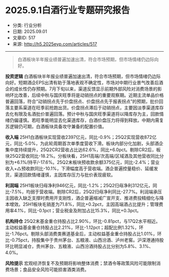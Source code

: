 # 2025.9.1白酒行业专题研究报告

- 分类: 行业分析
- 日期: 2025.09.01
- 文章ID: 517
- 来源: http://h5.2025eyp.com/articles/517

---

> 白酒板块半年报业绩普遍加速出清，符合市场预期，但市场情绪仍边际向好。

**投资逻辑**
白酒板块半年报业绩普遍加速出清，符合市场预期，但市场情绪仍边际向好。短期酒企EPS出清有助于落地表观不确定性，市场对中期行业景气改善后酒企的成长性仍存预期。7月下旬以来，渠道反馈显示前期外部风险对消费场景的影响环比改善，后续中秋与国庆旺季将是动销拐点的重要观察期。近期主流单品价格普遍回落，符合“动销拐点先于价盘拐点、价盘拐点先于报表拐点”的预期，批价回落主要系渠道在旺季前抢跑出货。价盘拐点滞后于动销拐点，主要因淡季渠道库存去化有限及名酒批价普遍回落。预计中秋与国庆旺季渠道将以降库存为主，回款情绪仍偏谨慎。若旺季能明显去化渠道库存，白酒价盘压力将得到释放。中期内需复苏逻辑仍可期，白酒板块具备攻守兼备的配置价值。

**收入端**
25H1白酒板块实现营收2397亿元，同比-0.9%；25Q2实现营收872亿元，同比-5.0%，为此轮周期首次单季度营收下滑。板块内部分化加剧，头部酒企集中度持续提升，25Q2CR2营收占比达62.6%，同比+6.0pct。剔除CR2后，板块25Q2营收同比-18.2%。分板块看，25H1高端/次高端/区域酒及其他营收同比分别为+6.1%/持平/-17.6%。25Q2末板块预收款余额375亿元，同比-2.4%；营业收入+△预收款同比-10.1%，下滑幅度高于营收端。酒企普遍控量稳价、延缓发货，渠道回款情绪谨慎，主因库存压力与批价表现疲软。

**利润端**
25H1板块归母净利946亿元，同比-1.2%；25Q2归母净利312亿元，同比-7.5%，均弱于营收端。剔除CR2后，25Q2归母净利同比-27.7%。利润端承压主因收入缺乏支撑时费用开支刚性，酒企普遍缩减广宣开支、推进费投精细化与降本增效。25H1板块毛销差为71.8%，同比+0.2pct，主因高端酒占比提升；管理费用率4.1%，同比-0.1pct；营业税金及附加占比15.3%，同比+0.3pct。

**机构持仓**
25Q2末基金重仓持股占比2.90%，环比-0.81pct，与17Q2水平相近。主动权益基金重仓持股占比2.21%，环比-1.12pct；超配比例1.32%，环比-1.76pct。剔除头部消费类赛道基金后，主动权益基金重仓持股占比1.01%，环比-0.75pct，持股集中于贵州茅台、五粮液、山西汾酒、泸州老窖。沪深港通持股环比明显减仓，贵州茅台、五粮液、山西汾酒持股占比分别为5.8%、3.1%、4.0%。

**风险提示**
宏观经济恢复不及预期将影响整体消费；禁酒令等政策风险可能限制消费场景；食品安全风险可能损害酒类消费。
